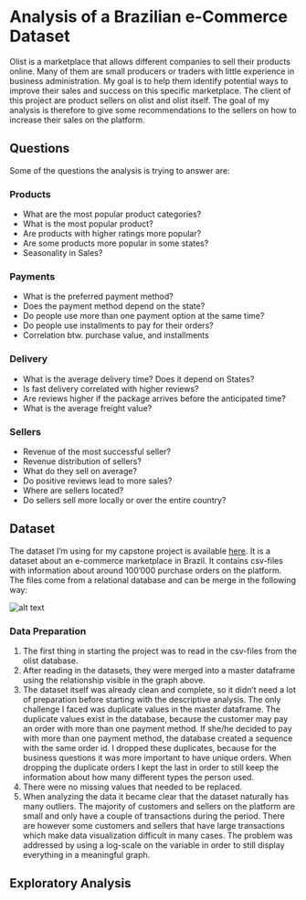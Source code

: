 # Analysis of a Brazilian e-Commerce Dataset
Olist is a marketplace that allows different companies to sell their products online. Many of them are small producers or traders with little experience in business administration. My goal is to help them identify potential ways to improve their sales and success on this specific marketplace. The client of this project are product sellers on olist and olist itself. The goal of my analysis is therefore to give some recommendations to the sellers on how to increase their sales on the platform.

## Questions
Some of the questions the analysis is trying to answer are:
### Products
* What are the most popular product categories?
* What is the most popular product?
* Are products with higher ratings more popular?
* Are some products more popular in some states?
* Seasonality in Sales?

### Payments
* What is the preferred payment method?
* Does the payment method depend on the state?
* Do people use more than one payment option at the same time?
* Do people use installments to pay for their orders?
* Correlation btw. purchase value, and installments

### Delivery
* What is the average delivery time? Does it depend on States?
* Is fast delivery correlated with higher reviews?
* Are reviews higher if the package arrives before the anticipated time?
* What is the average freight value?

### Sellers
* Revenue of the most successful seller?
* Revenue distribution of sellers?
* What do they sell on average?
* Do positive reviews lead to more sales?
* Where are sellers located?
* Do sellers sell more locally or over the entire country?

## Dataset
The dataset I’m using for my capstone project is available [here](https://www.kaggle.com/olistbr/brazilian-ecommerce). It is a dataset about an e-commerce marketplace in Brazil. It contains csv-files with information about around 100’000 purchase orders on the platform. The files come from a relational database and can be merge in the following way:

![alt text](https://i.imgur.com/HRhd2Y0.png "Database Structure")

### Data Preparation
1. The first thing in starting the project was to read in the csv-files from the olist database.
2. After reading in the datasets, they were merged into a master dataframe using the relationship visible in the graph above.
3. The dataset itself was already clean and complete, so it didn’t need a lot of preparation before starting with the descriptive analysis. The only challenge I faced was duplicate values in the master dataframe. The duplicate values exist in the database, because the customer may pay an order with more than one payment method. If she/he decided to pay with more than one payment method, the database created a sequence with the same order id. I dropped these duplicates, because for the business questions it was more important to have unique orders. When dropping the duplicate orders I kept the last in order to still keep the information about how many different types the person used. 
4. There were no missing values that needed to be replaced.
5. When analyzing the data it became clear that the dataset naturally has many outliers. The majority of customers and sellers on the platform are small and only have a couple of transactions during the period. There are however some customers and sellers that have large transactions which make data visualization difficult in many cases. The problem was addressed by using a log-scale on the variable in order to still display everything in a meaningful graph.

## Exploratory Analysis

